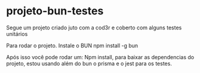 # projeto-bun-testes
Segue um projeto criado juto com a cod3r e coberto com alguns testes unitários

Para rodar o projeto.
Instale o BUN
npm install -g bun 

Após isso você pode rodar um:
Npm install, para baixar as dependencias do projeto, estou usando além do bun o prisma e o jest para os testes.

